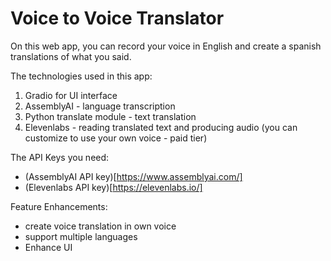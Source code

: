 # Voice to Voice Translator

On this web app, you can record your voice in English and create a spanish translations of what you said.

The technologies used in this app:
1. Gradio for UI interface
2. AssemblyAI - language transcription
3. Python translate module - text translation
4. Elevenlabs - reading translated text and producing audio (you can customize to use your own voice - paid tier)

The API Keys you need:
* (AssemblyAI API key)[https://www.assemblyai.com/]
* (Elevenlabs API key)[https://elevenlabs.io/]

Feature Enhancements:
* create voice translation in own voice
* support multiple languages
* Enhance UI

